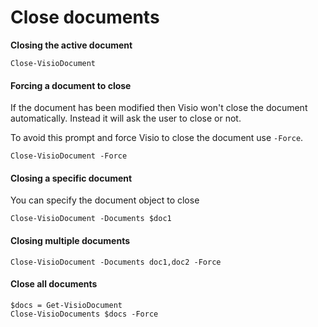 # Close documents

**Closing the active document**

```text
Close-VisioDocument
```

#### Forcing a document to close <a id="forcing-a-document-to-close"></a>

If the document has been modified then Visio won't close the document automatically. Instead it will ask the user to close or not. 

To avoid this prompt and force Visio to close the document use `-Force`.

```text
Close-VisioDocument -Force
```

#### Closing a specific document <a id="closing-a-specific-document"></a>

You can specify the document object to close

```text
Close-VisioDocument -Documents $doc1
```

#### Closing multiple documents <a id="closing-multiple-documents"></a>

```text
Close-VisioDocument -Documents doc1,doc2 -Force
```

#### Close all documents <a id="close-all-documents"></a>

```text
$docs = Get-VisioDocument
Close-VisioDocuments $docs -Force
```

###  <a id="the-active-document"></a>

